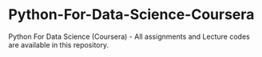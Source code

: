 # Python-For-Data-Science-Coursera
Python For Data Science (Coursera) - All assignments and Lecture codes are available in this repository.
